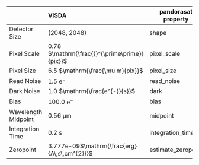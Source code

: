 |                     | VISDA                                         | pandorasat property    |
|:--------------------|:----------------------------------------------|------------------------|
| Detector Size       | (2048, 2048)                                  | shape                  |  
| Pixel Scale         | 0.78 $\mathrm{\frac{{}^{\prime\prime}}{pix}}$ | pixel_scale            |
| Pixel Size          | 6.5 $\mathrm{\frac{\mu m}{pix}}$              | pixel_size             |
| Read Noise          | 1.5 $\mathrm{e^{-}}$                          | read_noise             |
| Dark Noise          | 1.0 $\mathrm{\frac{e^{-}}{s}}$                | dark                   |
| Bias                | 100.0 $\mathrm{e^{-}}$                        | bias                   |
| Wavelength Midpoint | 0.56 $\mathrm{\mu m}$                         | midpoint               |
| Integration Time    | 0.2 $\mathrm{s}$                              | integration_time       |
| Zeropoint           | 3.777e-09$\mathrm{\frac{erg}{A\,s\,cm^{2}}}$  | estimate_zeropoint     |